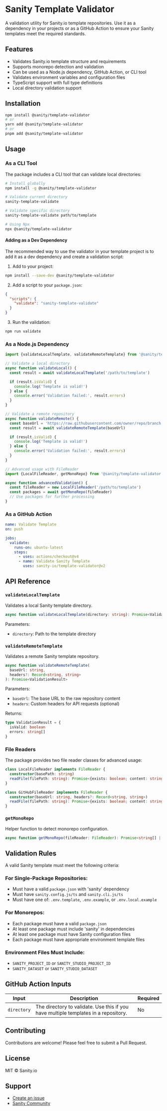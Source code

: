 # Sanity Template Validator

A validation utility for Sanity.io template repositories. Use it as a dependency in your projects or as a GitHub Action to ensure your Sanity templates meet the required standards.

## Features

- Validates Sanity.io template structure and requirements
- Supports monorepo detection and validation
- Can be used as a Node.js dependency, GitHub Action, or CLI tool
- Validates environment variables and configuration files
- TypeScript support with full type definitions
- Local directory validation support

## Installation

```bash
npm install @sanity/template-validator
# or
yarn add @sanity/template-validator
# or
pnpm add @sanity/template-validator
```

## Usage

### As a CLI Tool

The package includes a CLI tool that can validate local directories:

```bash
# Install globally
npm install -g @sanity/template-validator

# Validate current directory
sanity-template-validate

# Validate specific directory
sanity-template-validate path/to/template

# Using Npx
npx @sanity/template-validator
```

#### Adding as a Dev Dependency

The recommended way to use the validator in your template project is to add it as a dev dependency and create a validation script:

1. Add to your project:
```bash
npm install --save-dev @sanity/template-validator
```

2. Add a script to your `package.json`:
```json
{
  "scripts": {
    "validate": "sanity-template-validate"
  }
}
```

3. Run the validation:
```bash
npm run validate
```

### As a Node.js Dependency

```typescript
import {validateLocalTemplate, validateRemoteTemplate} from '@sanity/template-validator'

// Validate a local directory
async function validateLocal() {
  const result = await validateLocalTemplate('/path/to/template')

  if (result.isValid) {
    console.log('Template is valid!')
  } else {
    console.error('Validation failed:', result.errors)
  }
}

// Validate a remote repository
async function validateRemote() {
  const baseUrl = 'https://raw.githubusercontent.com/owner/repo/branch'
  const result = await validateRemoteTemplate(baseUrl)

  if (result.isValid) {
    console.log('Template is valid!')
  } else {
    console.error('Validation failed:', result.errors)
  }
}

// Advanced usage with FileReader
import {LocalFileReader, getMonoRepo} from '@sanity/template-validator'

async function advancedValidation() {
  const fileReader = new LocalFileReader('/path/to/template')
  const packages = await getMonoRepo(fileReader)
  // Use packages for further processing
}
```

### As a GitHub Action

```yaml
name: Validate Template
on: push

jobs:
  validate:
    runs-on: ubuntu-latest
    steps:
      - uses: actions/checkout@v4
      - name: Validate Sanity Template
        uses: sanity-io/template-validator@v2
```

## API Reference

### `validateLocalTemplate`

Validates a local Sanity template directory.

```typescript
async function validateLocalTemplate(directory: string): Promise<ValidationResult>
```

Parameters:
- `directory`: Path to the template directory

### `validateRemoteTemplate`

Validates a remote Sanity template repository.

```typescript
async function validateRemoteTemplate(
  baseUrl: string,
  headers?: Record<string, string>
): Promise<ValidationResult>
```

Parameters:
- `baseUrl`: The base URL to the raw repository content
- `headers`: Custom headers for API requests (optional)

Returns:
```typescript
type ValidationResult = {
  isValid: boolean
  errors: string[]
}
```

### File Readers

The package provides two file reader classes for advanced usage:

```typescript
class LocalFileReader implements FileReader {
  constructor(basePath: string)
  readFile(filePath: string): Promise<{exists: boolean; content: string}>
}

class GitHubFileReader implements FileReader {
  constructor(baseUrl: string, headers?: Record<string, string>)
  readFile(filePath: string): Promise<{exists: boolean; content: string}>
}
```

### `getMonoRepo`

Helper function to detect monorepo configuration.

```typescript
async function getMonoRepo(fileReader: FileReader): Promise<string[] | undefined>
```

## Validation Rules

A valid Sanity template must meet the following criteria:

### For Single-Package Repositories:
- Must have a valid `package.json` with 'sanity' dependency
- Must have `sanity.config.js/ts` and `sanity.cli.js/ts`
- Must have one of: `.env.template`, `.env.example`, or `.env.local.example`

### For Monorepos:
- Each package must have a valid `package.json`
- At least one package must include 'sanity' in dependencies
- At least one package must have Sanity configuration files
- Each package must have appropriate environment template files

### Environment Files Must Include:
- `SANITY_PROJECT_ID` or `SANITY_STUDIO_PROJECT_ID`
- `SANITY_DATASET` or `SANITY_STUDIO_DATASET`

## GitHub Action Inputs

| Input | Description | Required |
|-------|-------------|----------|
| `directory` | The directory to validate. Use this if you have multiple templates in a repository. | No |

## Contributing

Contributions are welcome! Please feel free to submit a Pull Request.

## License

MIT © Sanity.io

## Support

- [Create an issue](https://github.com/sanity-io/template-validator/issues)
- [Sanity Community](https://slack.sanity.io)
